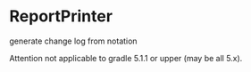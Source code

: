 # ReportPrinter
generate change log from notation

Attention
not applicable to gradle 5.1.1 or upper (may be all 5.x).
